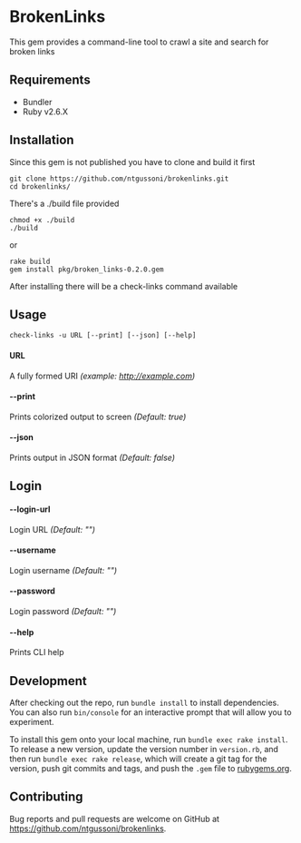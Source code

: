 # BrokenLinks

This gem provides a command-line tool to crawl a site and search for broken links

## Requirements

- Bundler
- Ruby v2.6.X

## Installation

Since this gem is not published you have to clone and build it first

    git clone https://github.com/ntgussoni/brokenlinks.git
    cd brokenlinks/

There's a ./build file provided

    chmod +x ./build
    ./build

or

    rake build
    gem install pkg/broken_links-0.2.0.gem

After installing there will be a check-links command available

## Usage

    check-links -u URL [--print] [--json] [--help]

#### URL

A fully formed URI _(example: http://example.com)_

#### --print

Prints colorized output to screen _(Default: true)_

#### --json

Prints output in JSON format _(Default: false)_

## Login

#### --login-url

Login URL _(Default: "")_

#### --username

Login username _(Default: "")_

#### --password

Login password _(Default: "")_

#### --help

Prints CLI help

## Development

After checking out the repo, run `bundle install` to install dependencies. You can also run `bin/console` for an interactive prompt that will allow you to experiment.

To install this gem onto your local machine, run `bundle exec rake install`. To release a new version, update the version number in `version.rb`, and then run `bundle exec rake release`, which will create a git tag for the version, push git commits and tags, and push the `.gem` file to [rubygems.org](https://rubygems.org).

## Contributing

Bug reports and pull requests are welcome on GitHub at https://github.com/ntgussoni/brokenlinks.
